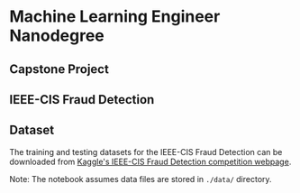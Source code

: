 # Machine Learning Engineer Nanodegree
## Capstone Project

## IEEE-CIS Fraud Detection

## Dataset

The training and testing datasets for the IEEE-CIS Fraud Detection can be downloaded from [Kaggle's IEEE-CIS Fraud Detection competition webpage](https://www.kaggle.com/c/ieee-fraud-detection/data).

Note: The notebook assumes data files are stored in `./data/` directory.
